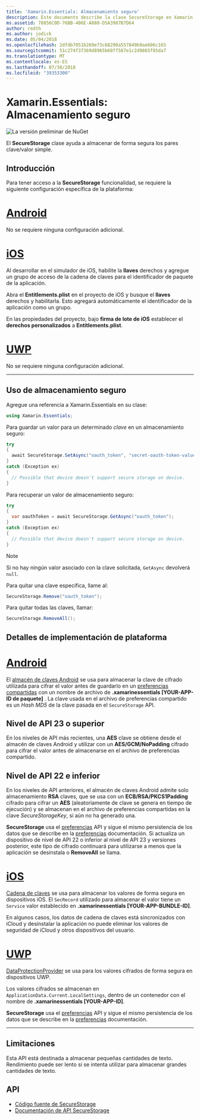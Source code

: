```yaml
---
title: 'Xamarin.Essentials: Almacenamiento seguro'
description: Este documento describe la clase SecureStorage en Xamarin.Essentials, lo que ayuda a almacenar de forma segura los pares clave/valor simple. Describe cómo usar la clase, especificaciones de implementación de la plataforma y limitaciones.
ms.assetid: 78856C0D-76BB-406E-A880-D5A3987B7D64
author: redth
ms.author: jodick
ms.date: 05/04/2018
ms.openlocfilehash: 2dfdb7051b269e73c68290a557849b9ae606c165
ms.sourcegitcommit: 51c274f37369d8965b68ff587e1c2d9865f85da7
ms.translationtype: MT
ms.contentlocale: es-ES
ms.lasthandoff: 07/30/2018
ms.locfileid: "39353300"
---
```

# <a name="xamarinessentials-secure-storage"></a>Xamarin.Essentials: Almacenamiento seguro

![La versión preliminar de NuGet](~/media/shared/pre-release.png)

El **SecureStorage** clase ayuda a almacenar de forma segura los pares clave/valor simple.

## <a name="getting-started"></a>Introducción

Para tener acceso a la **SecureStorage** funcionalidad, se requiere la siguiente configuración específica de la plataforma:

# <a name="androidtabandroid"></a>[Android](#tab/android)

No se requiere ninguna configuración adicional.

# <a name="iostabios"></a>[iOS](#tab/ios)

Al desarrollar en el simulador de iOS, habilite la **llaves** derechos y agregue un grupo de acceso de la cadena de claves para el identificador de paquete de la aplicación.

Abra el **Entitlements.plist** en el proyecto de iOS y busque el **llaves** derechos y habilitarla. Esto agregará automáticamente el identificador de la aplicación como un grupo.

En las propiedades del proyecto, bajo **firma de lote de iOS** establecer el **derechos personalizados** a **Entitlements.plist**.

# <a name="uwptabuwp"></a>[UWP](#tab/uwp)

No se requiere ninguna configuración adicional.

-----

## <a name="using-secure-storage"></a>Uso de almacenamiento seguro

Agregue una referencia a Xamarin.Essentials en su clase:

```csharp
using Xamarin.Essentials;
```

Para guardar un valor para un determinado _clave_ en un almacenamiento seguro:

```csharp
try
{
  await SecureStorage.SetAsync("oauth_token", "secret-oauth-token-value");
}
catch (Exception ex)
{
  // Possible that device doesn't support secure storage on device.
}
```

Para recuperar un valor de almacenamiento seguro:

```csharp
try
{
  var oauthToken = await SecureStorage.GetAsync("oauth_token");
}
catch (Exception ex)
{
  // Possible that device doesn't support secure storage on device.
}
```

> [!NOTE]
> Si no hay ningún valor asociado con la clave solicitada, `GetAsync` devolverá `null`.

Para quitar una clave específica, llame al:

```csharp
SecureStorage.Remove("oauth_token");
```

Para quitar todas las claves, llamar:

```csharp
SecureStorage.RemoveAll();
```


## <a name="platform-implementation-specifics"></a>Detalles de implementación de plataforma

# <a name="androidtabandroid"></a>[Android](#tab/android)

El [almacén de claves Android](https://developer.android.com/training/articles/keystore.html) se usa para almacenar la clave de cifrado utilizada para cifrar el valor antes de guardarlo en un [preferencias compartidas](https://developer.android.com/training/data-storage/shared-preferences.html) con un nombre de archivo de **.xamarinessentials [YOUR-APP-ID de paquete]** .  La clave usada en el archivo de preferencias compartido es un _Hash MD5_ de la clave pasada en el `SecureStorage` API.

## <a name="api-level-23-and-higher"></a>Nivel de API 23 o superior

En los niveles de API más recientes, una **AES** clave se obtiene desde el almacén de claves Android y utilizar con un **AES/GCM/NoPadding** cifrado para cifrar el valor antes de almacenarse en el archivo de preferencias compartido.

## <a name="api-level-22-and-lower"></a>Nivel de API 22 e inferior

En los niveles de API anteriores, el almacén de claves Android admite solo almacenamiento **RSA** claves, que se usa con un **ECB/RSA/PKCS1Padding** cifrado para cifrar un **AES** (aleatoriamente de clave se genera en tiempo de ejecución) y se almacenan en el archivo de preferencias compartidas en la clave _SecureStorageKey_, si aún no ha generado una.

**SecureStorage** usa el [preferencias](preferences.md) API y sigue el mismo persistencia de los datos que se describe en la [preferencias](preferences.md#persistence) documentación. Si actualiza un dispositivo de nivel de API 22 o inferior al nivel de API 23 y versiones posterior, este tipo de cifrado continuará para utilizarse a menos que la aplicación se desinstala o **RemoveAll** se llama.

# <a name="iostabios"></a>[iOS](#tab/ios)

[Cadena de claves](https://developer.xamarin.com/api/type/Security.SecKeyChain/) se usa para almacenar los valores de forma segura en dispositivos iOS.  El `SecRecord` utilizado para almacenar el valor tiene un `Service` valor establecido en **.xamarinessentials [YOUR-APP-BUNDLE-ID]**.

En algunos casos, los datos de cadena de claves está sincronizados con iCloud y desinstalar la aplicación no puede eliminar los valores de seguridad de iCloud y otros dispositivos del usuario.

# <a name="uwptabuwp"></a>[UWP](#tab/uwp)

[DataProtectionProvider](https://docs.microsoft.com/uwp/api/windows.security.cryptography.dataprotection.dataprotectionprovider) se usa para los valores cifrados de forma segura en dispositivos UWP.

Los valores cifrados se almacenan en `ApplicationData.Current.LocalSettings`, dentro de un contenedor con el nombre de **.xamarinessentials [YOUR-APP-ID]**.

**SecureStorage** usa el [preferencias](preferences.md) API y sigue el mismo persistencia de los datos que se describe en la [preferencias](preferences.md#persistence) documentación.

-----

## <a name="limitations"></a>Limitaciones

Esta API está destinada a almacenar pequeñas cantidades de texto.  Rendimiento puede ser lento si se intenta utilizar para almacenar grandes cantidades de texto.

## <a name="api"></a>API

- [Código fuente de SecureStorage](https://github.com/xamarin/Essentials/tree/master/Xamarin.Essentials/SecureStorage)
- [Documentación de API SecureStorage](xref:Xamarin.Essentials.SecureStorage)
